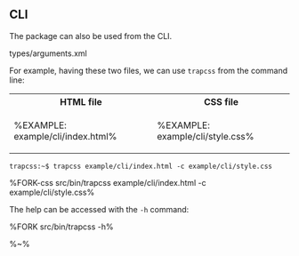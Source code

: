 ## CLI

The package can also be used from the CLI.

<argufy>types/arguments.xml</argufy>

For example, having these two files, we can use `trapcss` from the command line:

<table>
<tr>
  <th>HTML file</th>
  <th>CSS file</th>
</tr>
<tr>
  <td>

  %EXAMPLE: example/cli/index.html%
  </td>
  <td>

  %EXAMPLE: example/cli/style.css%
  </td>
</tr>
</table>

```console
trapcss:~$ trapcss example/cli/index.html -c example/cli/style.css
```

%FORK-css src/bin/trapcss example/cli/index.html -c example/cli/style.css%

The help can be accessed with the `-h` command:

%FORK src/bin/trapcss -h%

%~%